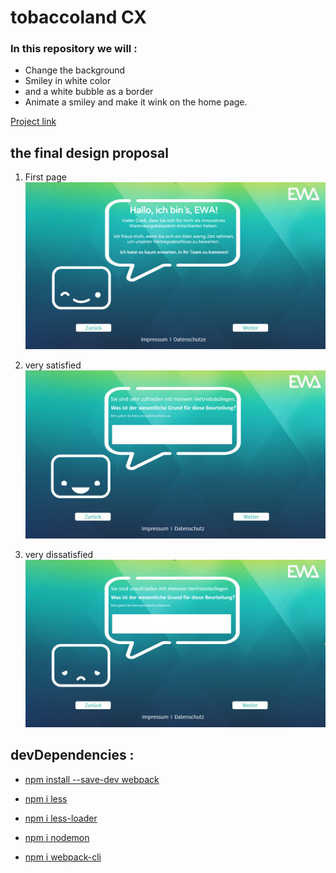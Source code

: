 # tobaccoland CX

### In this repository we will :
- Change the background
- Smiley in white color
- and a white bubble as a border
- Animate a smiley and make it wink on the home page.

[Project link](https://skopos.qualtrics.com/survey-builder/SV_5ziy3D3hyzUnH0y/edit)

## the final design proposal

1. First page
![First page](./src/images/readme/img01.PNG)

2. very satisfied
![very satisfied](./src/images/readme/img02.PNG)

3. very dissatisfied
![very dissatisfied](./src/images/readme/img03.PNG)

## **devDependencies :**
- [npm install --save-dev webpack](https://webpack.js.org/guides/installation/)

- [npm i less](https://www.npmjs.com/package/less)

- [npm i less-loader](https://www.npmjs.com/package/less-loader)

- [npm i nodemon](https://www.npmjs.com/package/nodemon)

- [npm i webpack-cli](https://www.npmjs.com/package/webpack-cli)